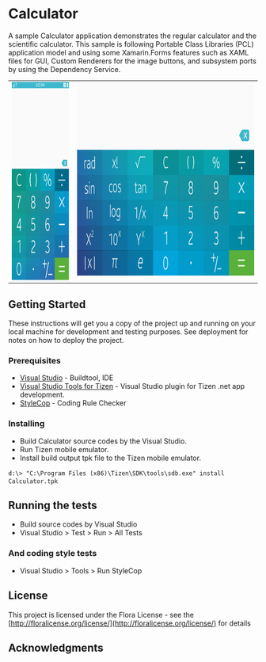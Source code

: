 # Calculator

A sample Calculator application demonstrates the regular calculator and the scientific calculator. This sample is following Portable Class Libraries (PCL) application model and using some Xamarin.Forms features such as XAML files for GUI, Custom Renderers for the image buttons, and subsystem ports by using the Dependency Service.


<table>
<tr>
<td>
<img src='calculator_potrait.png' height=400>
</td>
<td>
<img src='calculator_landscape.png' height=400>
</td>
</tr>
</table>

## Getting Started

These instructions will get you a copy of the project up and running on your local machine for development and testing purposes. See deployment for notes on how to deploy the project.

### Prerequisites

* [Visual Studio](https://www.visualstudio.com/) - Buildtool, IDE
* [Visual Studio Tools for Tizen](https://developer.tizen.org/development/tizen-.net-preview/visual-studio-tools-tizen) - Visual Studio plugin for Tizen .net app development.
* [StyleCop](https://github.com/StyleCop/StyleCop) - Coding Rule Checker

### Installing

* Build Calculator source codes by the Visual Studio.
* Run Tizen mobile emulator.
* Install build output tpk file to the Tizen mobile emulator.

```
d:\> "C:\Program Files (x86)\Tizen\SDK\tools\sdb.exe" install Calculator.tpk
```

## Running the tests

* Build source codes by Visual Studio
* Visual Studio > Test > Run > All Tests

### And coding style tests

* Visual Studio > Tools > Run StyleCop

## License

This project is licensed under the Flora License - see the [http://floralicense.org/license/](http://floralicense.org/license/) for details

## Acknowledgments
